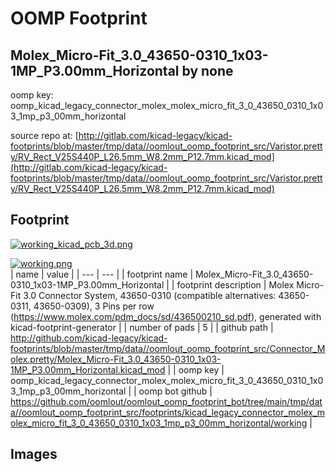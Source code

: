 # OOMP Footprint  
## Molex_Micro-Fit_3.0_43650-0310_1x03-1MP_P3.00mm_Horizontal  by none  
  
oomp key: oomp_kicad_legacy_connector_molex_molex_micro_fit_3_0_43650_0310_1x03_1mp_p3_00mm_horizontal  
  
source repo at: [http://gitlab.com/kicad-legacy/kicad-footprints/blob/master/tmp/data//oomlout_oomp_footprint_src/Varistor.pretty/RV_Rect_V25S440P_L26.5mm_W8.2mm_P12.7mm.kicad_mod](http://gitlab.com/kicad-legacy/kicad-footprints/blob/master/tmp/data//oomlout_oomp_footprint_src/Varistor.pretty/RV_Rect_V25S440P_L26.5mm_W8.2mm_P12.7mm.kicad_mod)  
## Footprint  
  
[![working_kicad_pcb_3d.png](working_kicad_pcb_3d_600.png)](working_kicad_pcb_3d.png)  
  
[![working.png](working_600.png)](working.png)  
| name | value | 
| --- | --- | 
| footprint name | Molex_Micro-Fit_3.0_43650-0310_1x03-1MP_P3.00mm_Horizontal | 
| footprint description | Molex Micro-Fit 3.0 Connector System, 43650-0310 (compatible alternatives: 43650-0311, 43650-0309), 3 Pins per row (https://www.molex.com/pdm_docs/sd/436500210_sd.pdf), generated with kicad-footprint-generator | 
| number of pads | 5 | 
| github path | http://github.com/kicad-legacy/kicad-footprints/blob/master/tmp/data//oomlout_oomp_footprint_src/Connector_Molex.pretty/Molex_Micro-Fit_3.0_43650-0310_1x03-1MP_P3.00mm_Horizontal.kicad_mod | 
| oomp key | oomp_kicad_legacy_connector_molex_molex_micro_fit_3_0_43650_0310_1x03_1mp_p3_00mm_horizontal | 
| oomp bot github | https://github.com/oomlout/oomlout_oomp_footprint_bot/tree/main/tmp/data//oomlout_oomp_footprint_src/footprints/kicad_legacy_connector_molex_molex_micro_fit_3_0_43650_0310_1x03_1mp_p3_00mm_horizontal/working | 
## Images  
